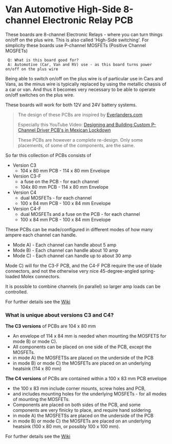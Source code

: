 # Van Automotive High-Side 8-channel Electronic Relay PCB
These boards are 8-channel Electronic Relays - where you can turn things on/off on the plus wire. This is also called 'High-Side switching'. For simplicity these boards use P-channel MOSFETs (Positive Channel MOSFETs)

```
 Q: What is this board good for?
 A: Automotive (Car, Van and RV) use - as this board turns power on/off on the plus wire
```

Being able to switch on/off on the plus wire is of particular use in Cars and Vans, as the minus wire is typically replaced by using the metallic chassis of a car or van. And thus it becomes very necessary to be able to operate on/off switches on the plus wire. 

These boards will work for both 12V and 24V battery systems.

> The design of these PCBs are inspired by [Everlanders.com](https://everlanders.com/)
> 
> Especially this YouTube Video: [Designing and Building Custom P-Channel Driver PCB's in Mexican Lockdown](https://www.youtube.com/watch?v=AL1_fvPZXMk&t=2029s&ab_channel=Everlanders)
>
> These PCBs are however a complete re-design. Only some placements, of some of the components, are the same. 

So far this collection of PCBs consists of 
 - Version C3
    - 104 x 80 mm PCB - 114 x 80 mm Envelope
 - Version C3-F 
    - a fuse on the PCB - for each channel
    - 104x 80 mm PCB - 114 x 80 mm Envelope
 - Version C4
    - dual MOSFETs - for each channel
    - 100 x 84 mm PCB - 100 x 84 mm Envelope
 - Version C4-F
    - dual MOSFETs and a fuse on the PCB - for each channel
    - 100 x 84 mm PCB - 100 x 84 mm Envelope


These PCBs can be made/configured in different modes of how many ampere each channel can handle. 

 - Mode A) - Each channel can handle about 5 amp
 - Mode B) - Each channel can handle about 10 amp 
 - Mode C) - Each channel can handle up to about 30 amp 
 
 Mode C) will for the C3-F PCB, and the C4-F PCB require the use of blade connectors, and not the otherwise very nice 45-degree-angled spring-loaded Molex connectors.

It is possible to combine channels (in parallel) so larger amp loads can be controlled. 

For further details see the [Wiki](../../wiki)

### What is unique about versions C3 and C4?
**The C3 versions** of PCBs are 104 x 80 mm
 - An envelope of 114 x 84 mm is needed when mounting the MOSFETS for mode B) or mode C). 
 - All components can be placed on one side of the PCB, except the MOSFETs. 
 - in mode A) the MOSFETSs are placed on the underside of the PCB
 - in mode B) or mode C) the MOSFETs are placed on an underlying heatsink (114 x 80 mm)


**The C4 versions** of PCBs are contained within a 100 x 83 mm PCB envelope 
 - the 100 x 83 mm include corner mounts, screw holes and PCB, 
 - and includes mounting holes for the underlying MOSFETs - for all modes of mounting the MOSFETs. 
 - Components are placed on both sides of the PCB, and some components are very finicky to place, and require hand soldering.
 - in mode A) the MOSFETSs are placed on the underside of the PCB
 - in mode B) or mode C) the MOSFETs are placed on an underlying heatsink (100 x 80 mm, or possibly 100 x 100 mm).

For further details see the [Wiki](../../wiki)
